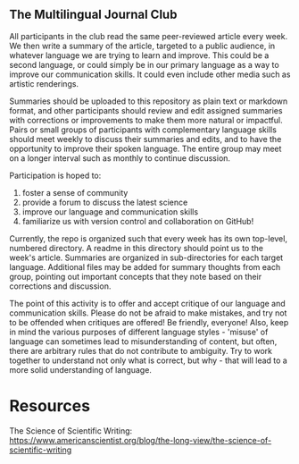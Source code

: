 ## The Multilingual Journal Club

All participants in the club read the same peer-reviewed article every week. We then write a summary of the article, targeted to a public audience, in whatever language we are trying to learn and improve. This could be a second language, or could simply be in our primary language as a way to improve our communication skills. It could even include other media such as artistic renderings. 

Summaries should be uploaded to this repository as plain text or markdown format, and other participants should review and edit assigned summaries with corrections or improvements to make them more natural or impactful. Pairs or small groups of participants with complementary language skills should meet weekly to discuss their summaries and edits, and to have the opportunity to improve their spoken language. The entire group may meet on a longer interval such as monthly to continue discussion. 

Participation is hoped to:
1) foster a sense of community
2) provide a forum to discuss the latest science
3) improve our language and communication skills
4) familiarize us with version control and collaboration on GitHub!

Currently, the repo is organized such that every week has its own top-level, numbered directory. A readme in this directory should point us to the week's article. Summaries are organized in sub-directories for each target language. Additional files may be added for summary thoughts from each group, pointing out important concepts that they note based on their corrections and discussion.

The point of this activity is to offer and accept critique of our language and communication skills. Please do not be afraid to make mistakes, and try not to be offended when critiques are offered! Be friendly, everyone! Also, keep in mind the various purposes of different language styles - 'misuse' of language can sometimes lead to misunderstanding of content, but often, there are arbitrary rules that do not contribute to ambiguity. Try to work together to understand not only what is correct, but why - that will lead to a more solid understanding of language.

# Resources
The Science of Scientific Writing:
https://www.americanscientist.org/blog/the-long-view/the-science-of-scientific-writing
